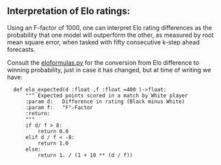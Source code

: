 
## Interpretation of Elo ratings:

Using an F-factor of 1000, one can interpret Elo rating differences as the probability that one model will outperform the other, as measured by root mean square error, when
tasked with fifty consecutive k-step ahead forecasts. 


Consult the [eloformulas.py](https://github.com/microprediction/timemachines/blob/main/timemachines/skatertools/comparison/eloformulas.py) for
the conversion from Elo difference to winning probability, just in case it has changed, but at time of writing we have:

      def elo_expected(d :float ,f :float =400 )->float:
          """ Expected points scored in a match by White player
          :param d:   Difference in rating (Black minus White)
          :param f:   "F"-Factor
          :return:
          """
          if d/ f > 8:
              return 0.0
          elif d / f < -8:
              return 1.0
          else:
              return 1. / (1 + 10 ** (d / f))




